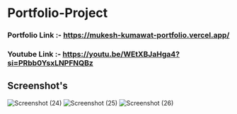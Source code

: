# Portfolio-Project
### Portfolio Link :- https://mukesh-kumawat-portfolio.vercel.app/

### Youtube Link :- https://youtu.be/WEtXBJaHga4?si=PRbb0YsxLNPFNQBz

## Screenshot's
![Screenshot (24)](https://github.com/Mukesh-Kumawat-0o/Portfolio-Project/assets/121726509/f985322e-f38b-4f87-afc4-ed594b46c321)
![Screenshot (25)](https://github.com/Mukesh-Kumawat-0o/Portfolio-Project/assets/121726509/424d1c2b-3b46-43a8-b12e-db9e8a484486)
![Screenshot (26)](https://github.com/Mukesh-Kumawat-0o/Portfolio-Project/assets/121726509/91d74aaa-f169-4cf4-ad7e-1ba23adf6dad)
